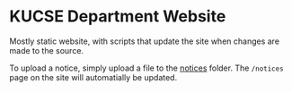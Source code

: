 # KUCSE Department Website

Mostly static website, with scripts that update the site when changes are made to the source.

To upload a notice, simply upload a file to the [notices](site/notices) folder. The `/notices` page on the site will automatially be updated.

